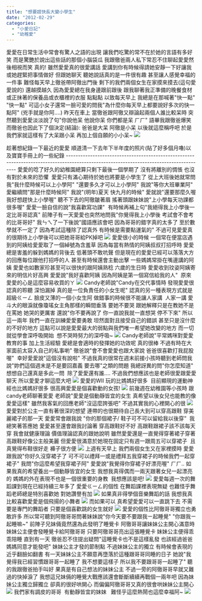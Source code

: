 ```yaml
---
title: "想要趕快長大變小學生"
date: "2012-02-29"
categories: 
  - "小愛日記"
  - "幼稚愛"
---
```


愛愛在日常生活中常會有驚人之語的出現 讓我們吃驚的常不在於她的言語有多好笑 而是驚艷於說出這些話的那個小腦袋瓜 我跟徹爸兩人私下常忍不住聊起愛愛然後相視而笑 真的! 雖然愛愛真的很愛講話 愛講到你有時候得請她安靜一下好讓我或她趕緊把事情做好 但跟她聊天 聽她說話真的是一件很有趣 甚至讓人感覺幸福的一件事 難怪每天早上徹爸帶阿徹出門後 剩下的我們兩個女生在家摸來摸去(這句愛愛說的) 還越摸越久 因為愛愛總在我身邊跟前跟後 跟我聊著我正準備的晚餐食材 或正抹著的保養品或衣櫃裡的衣服 點點點 以致每天早上 我總是在那喊著"快一點" "快一點" 可這小女子還常一臉可愛的問我"為什麼你每天早上都要說好多次的快一點阿" (兇手就是你阿....) 昨天在車上 當徹爸跟阿徹又辯論起兩個人誰比較呆時 突然聽到愛愛淡淡說了句"你說他呆 他說你呆 你們都是呆 ㄏㄏ" 語畢我跟徹爸爆笑 而徹爸也因此下了個決定(結論): 爸爸是大呆 阿徹是小呆 以後就這麼稱呼吧 於是我們家就這樣有了大呆跟小呆 再加上個自願的小小呆~ ![](images/6439266031_e770f71b0d.jpg) 

趁著想紀錄一下最近的愛愛 順道清一下去年下半年度的照片(貼了好多個月嚕)以及寶寶手冊上的一些紀錄 --------------------------------------------------------------------------------------------------------------------------------------- 愛愛的唸了好久的幼稚園總算只剩下最後一個學期了 沒有將離別的惆悵 也沒有對於未來的恐懼  愛愛只有滿心期待於她也將要是小學生了 從上大班後她就常問我"我什麼時候可以上小學阿" "還要多久才可以上小學阿" 我說"等你大班畢業阿"  愛繼續問"那是什麼時候阿" 我說"(明年)夏天 快九月的時候" 愛就說"還要那麼久喔 我好想趕快上小學喔" 聽不下去的阿徹皺著眉 搖著頭跟妹妹說"上小學每天功課都很多喔" 愛愛一臉自信的說"我喜歡寫功課"  有時候再補上句"我絕得我上小學後一定比哥哥認真" 前陣子有一天愛愛也突然地問我"你覺得我上小學後 考試會不會考的比哥哥好" 我ㄣㄟ了一下後說"國語應該會吧 因為哥哥的錯字真的太多了 至於數學就不一定了 因為考試這種除了認真外 有時候是需要點運氣的" 不過可見愛愛真的很期待上小學後可以把她哥哥給PK掉吧 ![](images/6439266467_dce1ac4440.jpg) 愛愛很小的時候 一個常在便當店遇到的阿姨给愛愛取了一個綽號為含羞草 因為每當有熱情的阿姨叔叔打招呼時 愛愛總是害羞的躲到媽媽的背後去 低著頭不敢吭聲 但是現在的愛愛已經可以落落大方的回應每位跟他打招呼的人 甚至有時候還會主動出擊 一些媽媽常掛在嘴邊講的阿姨 愛愛也如數家珍甚至可以很快的跟阿姨熟稔 六歲的生日時 愛愛收到玟姿阿姨寄來的明信片好高興 愛愛說"我好喜歡阿姨 因為阿姨是第一個寫信給我的人"  原來愛愛的心是這麼容易收買的ㄚ ![](images/6439264019_afbe8e1330.jpg) Candy老師說"Candy在交代事情時 發現愛愛很認真的聆聽 深怕漏掉 真的是一位負責任的小女生呢" 認真的另一種表現方式就是超級ㄍㄧㄥ 臉皮又薄的一個小女生阿 做錯事的時候很不能讓人家講  人家一講 愛斗大的眼淚就像瓊瑤女主角那樣的瞬間垂落 要她不要哭 跟她解釋只是在教她不是在罵她 她哭的更厲害 還說"你不要再說了 你一直說我就一直想哭 停不下來" 所以這一兩年 我們一直在訓練愛愛要勇敢 坦然面對且接受自己的錯誤 甚至只是沒什麼的不好的地方 這點可以說是愛愛最大的弱點與我們唯一希望她改變的地方 而一切就從學會深呼吸開始  想不哭時努力的深呼吸~ ![](images/6235909489_d6d4aa5882.jpg) Candy老師說"平常媽咪對愛愛教育的事 加上生活經驗 愛總是會適時的發揮她的功效呢 真的很棒 不過有時在大家面前太容入自己的私事喲" 徹爸說"會不會愛愛也跟大家說 爸爸很喜歡打我屁股喔"  幸好愛愛說"這個沒有說啦" 不過我真的很常在週末前接小孩時聽到老師問我說"妳們這個週末是不是要回嘉義 要去哪"之類的問題 我總訝異的問"你怎麼知道"  想想自己還真是多此一問  除了愛愛還有誰.... 不過我們想應該也是老師很愛跟愛愛聊天 所以愛愛才聊這麼大吧 ![](images/6235909565_b30fb6b60b.jpg) 愛愛的WII 玩的比媽媽好很多  目前顯現的運動神經也比媽媽好很多 很高興愛愛是個喜歡動的女孩! ![](images/6287993716_243cd57b34.jpg) 前幾週在幼稚園等小孩時 跟candy老師聊著愛愛 老師說"愛愛是個動靜皆宜的女生 真希望以後女兒也能教的像愛愛這樣" 雖然我客氣的回應老師"沒這麼誇張吧" 不過其實我的心裡開心的很 ![](images/6287993622_70a3061aa6.jpg) 愛愛對於公主一直有著很深的想望 連帶的也很期待自己長大到可以穿高跟鞋 穿美麗裙子的那一天 愛愛常會跟我說 "你的那個裙子/ 鞋子可不可以留給我以後穿"  我總笑著答應她 愛愛甚至還會跟我討論著 穿高跟鞋好不好 高跟鞋跟裙子該不該每天穿 我會就健康理論 價值理論認真的跟她說明 雖然愛愛還是一直覺得穿著裙子穿著高跟鞋好像公主般美麗 但愛愛很滿意於她現在固定只有週一跟周五可以穿裙子  且真覺得布鞋很好走 褲子很方便 ![](images/6165081379_6dd6533547.jpg) 上週有天早上 我們兩個女生又在家裡摸時 愛愛跟我說"你好久沒穿裙子了 可不可以禮拜一或是禮拜五我穿裙子的時候我們一起穿裙子" 我問"你這麼希望我穿裙子阿" 愛愛說"我覺得你穿裙子好漂亮喔" ㄏㄏ.. 如果我真的希望養出一個動靜皆宜的女生 我想我真得偶而一兩天跟著女兒一起漂亮的 媽媽的外在表現不也是一個很重要的身教  我想應該是吧! ![](images/6165614318_f7f10eef44.jpg) 愛愛每週一次的舞蹈課到現在已經持續三年多了 愛愛ㄍㄧㄥ的個性 在舞蹈課裡表現無疑 也難怪乎舞蹈老師總是特別喜歡她 對她讚譽有加 ![](images/6165081111_16e852b4c6.jpg) 如果真非得學個音樂舞蹈的話 我想我真比較喜歡愛愛是個飛揚的小舞者 ![](images/6165081071_55261473b4.jpg) 而如果可以 真希望愛愛可以一直跳下去 不需要是專門的舞蹈者 只要是個喜歡跳的女生就好 ![](images/6165614254_3c2e725b47.jpg) 愛愛的個性比阿徹哥哥獨立也勇敢許多 所以常可聽到阿徹哥哥問著妹妹說"你今天要不要跟我ㄧ起睡覺" "你跟我ㄧ起睡嘛~" 前陣子兄妹倆竟然還為此發明了睡覺卡 阿徹哥哥讓妹妹公主開心滿意時 妹妹公主便會發睡覺卡給阿徹哥哥 只要阿徹哥哥亮出這張睡覺卡 妹妹公主便得乖乖陪睡 直到有一天 徹爸忍不住提出疑問"這睡覺卡也不是這樣亂發 也該經過爸爸媽媽同意才能發吧" 妹妹公主才發的節制點 不過妹妹公主的獨立 有時候會表現的近乎翻臉如翻書 有一天妹妹公主不願意再墮落於這種跟哥哥同睡的日子 她說"我覺得我已經習慣跟哥哥一起睡了 我不想要這樣子 所以我不要跟哥哥一起睡了" 聽的我跟徹爸拍手叫好 果真是有自己想法的妹妹公主 不過一旁的阿徹哥哥早就又難過的快掉淚了 我想這兄妹倆的睡覺大戰應該還會斷斷續續再戰個一兩年吧 因為妹妹公主獨立歸獨立 卻真的很好哄開心 而偏偏阿徹哥哥又真的很會哄妹妹公主開心 ![](images/6161176940_094fc41057.jpg) 我們家有調皮的哥哥  有動靜皆宜的妹妹   難怪乎這麼熱鬧也這麼幸福阿~ ![](images/6161177942_6b2d5d9fcd.jpg)
